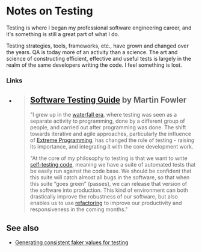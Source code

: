 # Notes on Testing

Testing is where I began my professional software engineering career, and it's something is still a great part of what I do.

Testing strategies, tools, frameworks, etc., have grown and changed over the years. QA is today more of an activity than a science. The art and science of constructing efficient, effective and useful tests is largely in the realm of the same developers writing the code. I feel something is lost.

### Links

* > ## [Software Testing Guide](https://martinfowler.com/testing/) by Martin Fowler
  >
  > "I grew up in the [waterfall era](https://martinfowler.com/bliki/WaterfallProcess.html), where testing was seen as a separate activity to programming, done by a different group of people, and carried out after programming was done. The shift towards iterative and agile approaches, particularly the influence of [Extreme Programming](https://martinfowler.com/bliki/ExtremeProgramming.html), has changed the role of testing - raising its importance, and integrating it with the core development work.
  >
  >
  >
  > "At the core of my philosophy to testing is that we want to write [self-testing code](https://martinfowler.com/bliki/SelfTestingCode.html), meaning we have a suite of automated tests that be easily run against the code base. We should be confident that this suite will catch almost all bugs in the software, so that when this suite “goes green” \(passes\), we can release that version of the software into production. This kind of environment can both drastically improve the robustness of our software, but also enables us to use [refactoring](https://refactoring.com) to improve our productivity and responsiveness in the coming months."

## See also

* [Generating consistent faker values for testing](../../javascript/javascript/intro/2019-08-17-generating-consistent-faker-values-for-testing.md)



